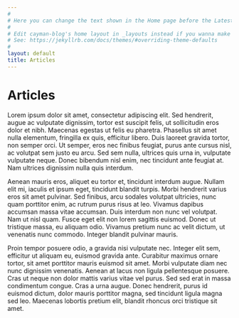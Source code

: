 ```yaml
---
#
# Here you can change the text shown in the Home page before the Latest Posts section.
#
# Edit cayman-blog's home layout in _layouts instead if you wanna make some changes
# See: https://jekyllrb.com/docs/themes/#overriding-theme-defaults
#
layout: default
title: Articles
---
```


# Articles

Lorem ipsum dolor sit amet, consectetur adipiscing elit. Sed hendrerit, augue ac vulputate dignissim, tortor est suscipit felis, ut sollicitudin eros dolor et nibh. Maecenas egestas ut felis eu pharetra. Phasellus sit amet nulla elementum, fringilla ex quis, efficitur libero. Duis laoreet gravida tortor, non semper orci. Ut semper, eros nec finibus feugiat, purus ante cursus nisl, ac volutpat sem justo eu arcu. Sed sem nulla, ultrices quis urna in, vulputate vulputate neque. Donec bibendum nisl enim, nec tincidunt ante feugiat at. Nam ultrices dignissim nulla quis interdum.

Aenean mauris eros, aliquet eu tortor et, tincidunt interdum augue. Nullam elit mi, iaculis et ipsum eget, tincidunt blandit turpis. Morbi hendrerit varius eros sit amet pulvinar. Sed finibus, arcu sodales volutpat ultricies, nunc quam porttitor enim, ac rutrum purus risus at leo. Vivamus dapibus accumsan massa vitae accumsan. Duis interdum non nunc vel volutpat. Nam ut nisl quam. Fusce eget elit non lorem sagittis euismod. Donec ut tristique massa, eu aliquam odio. Vivamus pretium nunc ac velit dictum, ut venenatis nunc commodo. Integer blandit pulvinar mauris.

Proin tempor posuere odio, a gravida nisi vulputate nec. Integer elit sem, efficitur ut aliquam eu, euismod gravida ante. Curabitur maximus ornare tortor, sit amet porttitor mauris euismod sit amet. Morbi vulputate diam nec nunc dignissim venenatis. Aenean at lacus non ligula pellentesque posuere. Cras ut neque non dolor mattis varius vitae vel purus. Sed sed erat in massa condimentum congue. Cras a urna augue. Donec hendrerit, purus id euismod dictum, dolor mauris porttitor magna, sed tincidunt ligula magna sed leo. Maecenas lobortis pretium elit, blandit rhoncus orci tristique sit amet.

